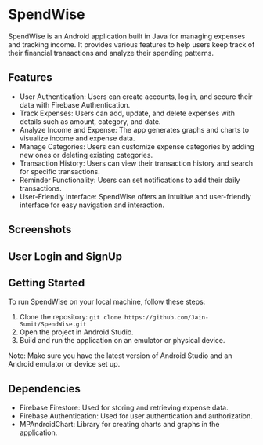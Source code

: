# SpendWise

SpendWise is an Android application built in Java for managing expenses and tracking income. It provides various features to help users keep track of their financial transactions and analyze their spending patterns.

## Features

- User Authentication: Users can create accounts, log in, and secure their data with Firebase Authentication.
- Track Expenses: Users can add, update, and delete expenses with details such as amount, category, and date.
- Analyze Income and Expense: The app generates graphs and charts to visualize income and expense data.
- Manage Categories: Users can customize expense categories by adding new ones or deleting existing categories.
- Transaction History: Users can view their transaction history and search for specific transactions.
- Reminder Functionality: Users can set notifications to add their daily transactions.
- User-Friendly Interface: SpendWise offers an intuitive and user-friendly interface for easy navigation and interaction.

## Screenshots
## User Login and SignUp 







## Getting Started

To run SpendWise on your local machine, follow these steps:

1. Clone the repository: `git clone https://github.com/Jain-Sumit/SpendWise.git`
2. Open the project in Android Studio.
3. Build and run the application on an emulator or physical device.

Note: Make sure you have the latest version of Android Studio and an Android emulator or device set up.

## Dependencies

- Firebase Firestore: Used for storing and retrieving expense data.
- Firebase Authentication: Used for user authentication and authorization.
- MPAndroidChart: Library for creating charts and graphs in the application.

